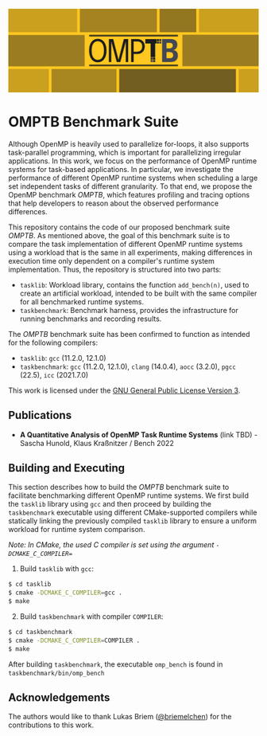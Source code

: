 ![OMTB Banner](./.github/omtb_banner_bo.png)

# OMPTB Benchmark Suite

Although OpenMP is heavily used to parallelize for-loops, it also supports
task-parallel programming, which is important for parallelizing irregular
applications. In this work, we focus on the performance of OpenMP runtime
systems for task-based applications. In particular, we investigate the
performance of different OpenMP runtime systems when scheduling a large set
independent tasks of different granularity. To that end, we propose the OpenMP
benchmark *OMPTB*, which features profiling and tracing options that help developers to
reason about the observed performance differences.  

This repository contains the code of our proposed benchmark suite *OMPTB*.  As
mentioned above, the goal of this benchmark suite is to compare the task
implementation of different OpenMP runtime systems using a workload that is the
same in all experiments, making differences in execution time only dependent on
a compiler's runtime system implementation. Thus, the repository is structured
into two parts:
- `tasklib`: Workload library, contains the function `add_bench(n)`, used to create an artificial workload, intended to be built with the same compiler for all benchmarked runtime systems.
- `taskbenchmark`: Benchmark harness, provides the infrastructure for running benchmarks and recording results.

The *OMPTB* benchmark suite has been confirmed to function as intended for the following compilers:
- `tasklib`: `gcc` (11.2.0, 12.1.0)
- `taskbenchmark`: `gcc` (11.2.0, 12.1.0), `clang` (14.0.4), `aocc` (3.2.0), `pgcc` (22.5), `icc` (2021.7.0)

This work is licensed under the [GNU General Public License Version 3](https://www.gnu.org/licenses/gpl-3.0.html).

## Publications

- **A Quantitative Analysis of OpenMP Task Runtime Systems** (link TBD) - Sascha Hunold, Klaus Kraßnitzer / Bench 2022 


## Building and Executing

This section describes how to build the *OMPTB* benchmark suite to facilitate
benchmarking different OpenMP runtime systems. We first build the `tasklib`
library using `gcc` and then proceed by building the `taskbenchmark` executable
using different CMake-supported compilers while statically linking the
previously compiled `tasklib` library to ensure a uniform workload for runtime
system comparison.

_Note: In CMake, the used C compiler is set using the argument `-DCMAKE_C_COMPILER=`_

1. Build `tasklib` with `gcc`:

```bash
$ cd tasklib
$ cmake -DCMAKE_C_COMPILER=gcc .
$ make
```

2. Build `taskbenchmark` with compiler `COMPILER`:


```bash
$ cd taskbenchmark
$ cmake -DCMAKE_C_COMPILER=COMPILER .
$ make
```

After building `taskbenchmark`, the executable `omp_bench` is found in `taskbenchmark/bin/omp_bench`

## Acknowledgements

The authors would like to thank Lukas Briem ([@briemelchen](https://github.com/briemelchen)) for the contributions to this work.
